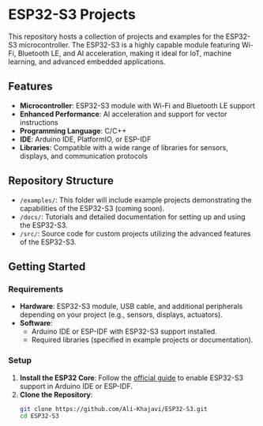 # ESP32-S3 Projects  

This repository hosts a collection of projects and examples for the ESP32-S3 microcontroller. The ESP32-S3 is a highly capable module featuring Wi-Fi, Bluetooth LE, and AI acceleration, making it ideal for IoT, machine learning, and advanced embedded applications.  

## Features  

- **Microcontroller**: ESP32-S3 module with Wi-Fi and Bluetooth LE support  
- **Enhanced Performance**: AI acceleration and support for vector instructions  
- **Programming Language**: C/C++  
- **IDE**: Arduino IDE, PlatformIO, or ESP-IDF  
- **Libraries**: Compatible with a wide range of libraries for sensors, displays, and communication protocols  

## Repository Structure  

- `/examples/`: This folder will include example projects demonstrating the capabilities of the ESP32-S3 (coming soon).  
- `/docs/`: Tutorials and detailed documentation for setting up and using the ESP32-S3.  
- `/src/`: Source code for custom projects utilizing the advanced features of the ESP32-S3.  

## Getting Started  

### Requirements  

- **Hardware**: ESP32-S3 module, USB cable, and additional peripherals depending on your project (e.g., sensors, displays, actuators).  
- **Software**:  
  - Arduino IDE or ESP-IDF with ESP32-S3 support installed.  
  - Required libraries (specified in example projects or documentation).  

### Setup  

1. **Install the ESP32 Core**: Follow the [official guide](https://github.com/espressif/arduino-esp32#installation-instructions) to enable ESP32-S3 support in Arduino IDE or ESP-IDF.  
2. **Clone the Repository**:  
   ```bash  
   git clone https://github.com/Ali-Khajavi/ESP32-S3.git  
   cd ESP32-S3  
